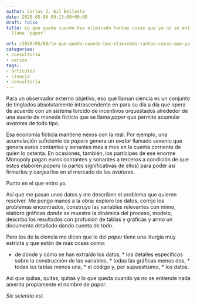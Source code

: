 ```yaml
---
author: Carlos J. Gil Bellosta
date: 2020-05-08 09:13:00+00:00
draft: false
title: Lo que queda cuando has eliminado tantas cosas que ya no se entiende nada se
  llama "paper"

url: /2020/05/08/lo-que-queda-cuando-has-eliminado-tantas-cosas-que-ya-no-se-entiende-nada-se-llama-paper/
categories:
- consultoría
- varios
tags:
- artículos
- ciencia
- consultoría
---
```





Para un observador externo objetivo, eso que llaman ciencia es un conjunto de tinglados absolutamente intrascendente en para su día a día que opera de acuerdo con un sistema torcido de incentivos orquestados alrededor de una suerte de moneda ficticia que se llama _paper_ que permite acumular _avatares_ de todo tipo.







Esa economía ficticia mantiene nexos con la real. Por ejemplo, una acumulación suficiente de _papers_ genera un _avatar_ llamado sexenio que genera euros contantes y sonantes mes a mes en la cuenta corriente de quien lo ostenta. En ocasiones, también, los partícipes de ese enorme Monopoly pagan euros contantes y sonantes a terceros a condición de que estos elaboren _papers_ (o partes significativas de ellos) para poder así firmarlos y canjearlos en el mercado de los _avatares_.







Punto en el que entro yo.







Así que me pasan unos datos y me describen el problema que quieren resolver. Me pongo manos a la obra: exploro los datos, corrijo los problemas encontrados, construyo las variables relevantes con mimo, elaboro gráficas donde se muestra la dinámica del proceso, modelo, describo los resultados con profusión de tablas y gráficas y armo un documento detallado dando cuenta de todo.







Pero los de la ciencia me dicen que lo del _paper_ tiene una liturgia muy estricta y que están de más cosas como:





  * de dónde y cómo se han extraído los datos,  * los detalles específicos sobre la construcción de las variables,  * todas las gráficas menos dos,  * todas las tablas menos una,  * el código y, por supuestísimo,  * los datos.





Así que quitas, quitas, quitas y lo que queda cuando ya no se entiende nada amerita propiamente el nombre de _paper_.







_Sic scientia est._



